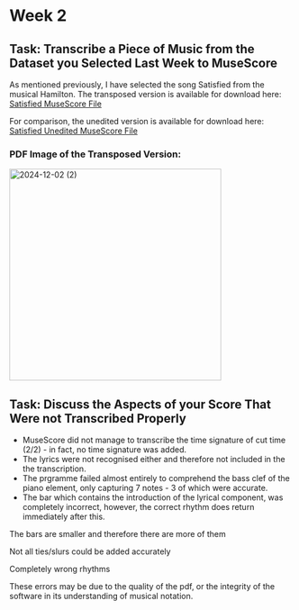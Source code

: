 # Week 2

## Task: Transcribe a Piece of Music from the Dataset you Selected Last Week to MuseScore

As mentioned previously, I have selected the song Satisfied from the musical Hamilton. The transposed version is available for download here: [Satisfied MuseScore File](SatisfiedMuseScore.mscz)

For comparison, the unedited version is available for download here: [Satisfied Unedited MuseScore File](SatisfiedUnedited.mscz)

### PDF Image of the Transposed Version: 

<img width="376" alt="2024-12-02 (2)" src="https://github.com/user-attachments/assets/398bb123-f43a-420b-8a46-056db37505ab">

## Task: Discuss the Aspects of your Score That Were not Transcribed Properly

- MuseScore did not manage to transcribe the time signature of cut time (2/2) - in fact, no time signature was added.
- The lyrics were not recognised either and therefore not included in the the transcription.
- The prgramme failed almost entirely to comprehend the bass clef of the piano element, only capturing 7 notes - 3 of which were accurate.
- The bar which contains the introduction of the lyrical component, was completely incorrect, however, the correct rhythm does return immediately after this.

The bars are smaller and therefore there are more of them

Not all ties/slurs could be added accurately

Completely wrong rhythms 

These errors may be due to the quality of the pdf, or the integrity of the software in its understanding of musical notation.
